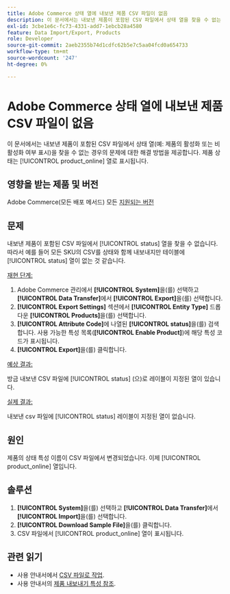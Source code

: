 ```yaml
---
title: Adobe Commerce 상태 열에 내보낸 제품 CSV 파일이 없음
description: 이 문서에서는 내보낸 제품이 포함된 CSV 파일에서 상태 열을 찾을 수 없는 문제에 대한 해결 방법을 제공합니다.
exl-id: 3cbe1e6c-fc73-4331-add7-1ebcb28a4580
feature: Data Import/Export, Products
role: Developer
source-git-commit: 2aeb2355b74d1cdfc62b5e7c5aa04fcd0a654733
workflow-type: tm+mt
source-wordcount: '247'
ht-degree: 0%

---
```


# Adobe Commerce 상태 열에 내보낸 제품 CSV 파일이 없음

이 문서에서는 내보낸 제품이 포함된 CSV 파일에서 상태 열(예: 제품의 활성화 또는 비활성화 여부 표시)을 찾을 수 없는 경우의 문제에 대한 해결 방법을 제공합니다. 제품 상태는 [!UICONTROL product_online] 열로 표시됩니다.

## 영향을 받는 제품 및 버전

Adobe Commerce(모든 배포 메서드) 모든 [지원되는 버전](https://www.adobe.com/content/dam/cc/en/legal/terms/enterprise/pdfs/Adobe-Commerce-Software-Lifecycle-Policy.pdf)

## 문제

내보낸 제품이 포함된 CSV 파일에서 [!UICONTROL status] 열을 찾을 수 없습니다. 따라서 예를 들어 모든 SKU의 CSV를 상태와 함께 내보내지만 테이블에 [!UICONTROL status] 열이 없는 것 같습니다.

<u>재현 단계:</u>

1. Adobe Commerce 관리에서 **[!UICONTROL System]**&#x200B;을(를) 선택하고 **[!UICONTROL Data Transfer]**&#x200B;에서 **[!UICONTROL Export]**&#x200B;을(를) 선택합니다.
1. **[!UICONTROL Export Settings]** 섹션에서 **[!UICONTROL Entity Type]** 드롭다운 **[!UICONTROL Products]**&#x200B;을(를) 선택합니다.
1. **[!UICONTROL Attribute Code]**&#x200B;에 나열된 **[!UICONTROL status]**&#x200B;을(를) 검색합니다. 사용 가능한 특성 목록(**[!UICONTROL Enable Product]**)에 해당 특성 코드가 표시됩니다.
1. **[!UICONTROL Export]**&#x200B;을(를) 클릭합니다.

<u>예상 결과:</u>

방금 내보낸 CSV 파일에 [!UICONTROL status] (으)로 레이블이 지정된 열이 있습니다.

<u>실제 결과:</u>

내보낸 csv 파일에 [!UICONTROL status] 레이블이 지정된 열이 없습니다.

## 원인

제품의 상태 특성 이름이 CSV 파일에서 변경되었습니다. 이제 [!UICONTROL product_online] 열입니다.

## 솔루션

1. **[!UICONTROL System]**&#x200B;을(를) 선택하고 **[!UICONTROL Data Transfer]**&#x200B;에서 **[!UICONTROL Import]**&#x200B;을(를) 선택합니다.
1. **[!UICONTROL Download Sample File]**&#x200B;을(를) 클릭합니다.
1. CSV 파일에서 [!UICONTROL product_online] 열이 표시됩니다.

## 관련 읽기

* 사용 안내서에서 [CSV 파일로 작업](https://experienceleague.adobe.com/ko/docs/commerce-admin/systems/data-transfer/data-csv).
* 사용 안내서의 [제품 내보내기 특성 참조](https://experienceleague.adobe.com/ko/docs/commerce-admin/systems/data-transfer/data-attributes-product).
